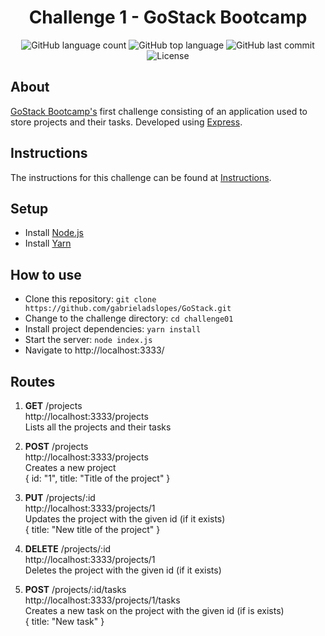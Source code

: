 <h1 align="center">Challenge 1 - GoStack Bootcamp</h1>

<p align="center">
  <img alt="GitHub language count" src="https://img.shields.io/github/languages/count/gabrieladslopes/GoStack?color=%2304D361">
  <img alt="GitHub top language" src="https://img.shields.io/github/languages/top/gabrieladslopes/GoStack.svg">
  <img alt="GitHub last commit" src="https://img.shields.io/github/last-commit/gabrieladslopes/GoStack">
  <img alt="License" src="https://img.shields.io/badge/license-MIT-%2304D361">
</p>

## About

[GoStack Bootcamp's](https://rocketseat.com.br/gostack) first challenge consisting of an application used to store projects and their tasks. Developed using [Express](https://expressjs.com/).

## Instructions

The instructions for this challenge can be found at [Instructions](https://github.com/gabrieladslopes/GoStack/blob/master/challenge01/ChallengeInstructions.md).

## Setup

* Install [Node.js](https://nodejs.org/en/)
* Install [Yarn](https://yarnpkg.com/)

## How to use

* Clone this repository:
`git clone https://github.com/gabrieladslopes/GoStack.git`
* Change to the challenge directory:
`cd challenge01`
* Install project dependencies:
`yarn install`
* Start the server:
`node index.js`
* Navigate to http://localhost:3333/

## Routes

1. __GET__ /projects </br>http://localhost:3333/projects </br>Lists all the projects and their tasks

2. __POST__ /projects </br>http://localhost:3333/projects<br/>Creates a new project </br>{ id: "1", title: "Title of the project" }

3. __PUT__ /projects/:id </br>http://localhost:3333/projects/1</br>Updates the project with the given id (if it exists) </br>{ title: "New title of the project" }

4. __DELETE__ /projects/:id </br>http://localhost:3333/projects/1</br>Deletes the project with the given id (if it exists)

5. __POST__ /projects/:id/tasks </br>http://localhost:3333/projects/1/tasks</br>Creates a new task on the project with the given id (if is exists)</br>{ title: "New task" }

